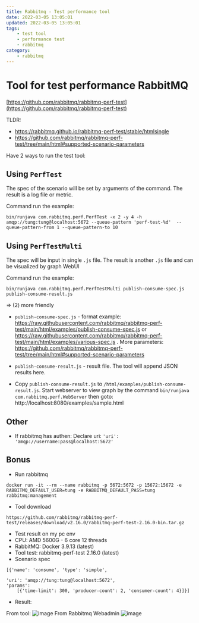 ```yaml
---
title: Rabbitmq - Test performance tool
date: 2022-03-05 13:05:01
updated: 2022-03-05 13:05:01
tags:
    - test tool
    - performance test
    - rabbitmq
category: 
    - rabbitmq
---
```



# Tool for test performance RabbitMQ

[https://github.com/rabbitmq/rabbitmq-perf-test](https://github.com/rabbitmq/rabbitmq-perf-test)


TLDR:
- https://rabbitmq.github.io/rabbitmq-perf-test/stable/htmlsingle
- https://github.com/rabbitmq/rabbitmq-perf-test/tree/main/html#supported-scenario-parameters

Have 2 ways to run the test tool:

## Using `PerfTest`

The spec of the scenario will be set by arguments of the command. The result is a log file or metric.

Command run the example: 
```
bin/runjava com.rabbitmq.perf.PerfTest -x 2 -y 4 -h amqp://tung:tung@localhost:5672 --queue-pattern 'perf-test-%d'  --queue-pattern-from 1 --queue-pattern-to 10
```

## Using `PerfTestMulti`

The spec will be input in single `.js` file. The result is another `.js` file and can be visualized by graph WebUI

Command run the example: 
```
bin/runjava com.rabbitmq.perf.PerfTestMulti publish-consume-spec.js publish-consume-result.js
```

=> (2) more friendly


- `publish-consume-spec.js` - format example: https://raw.githubusercontent.com/rabbitmq/rabbitmq-perf-test/main/html/examples/publish-consume-spec.js
or https://raw.githubusercontent.com/rabbitmq/rabbitmq-perf-test/main/html/examples/various-spec.js  . More parameters: https://github.com/rabbitmq/rabbitmq-perf-test/tree/main/html#supported-scenario-parameters

- `publish-consume-result.js` - result file. The tool will append JSON results here. 
- Copy `publish-consume-result.js` to `/html/examples/publish-consume-result.js`. Start webserver to view graph by the command `bin/runjava com.rabbitmq.perf.WebServer` then goto: http://localhost:8080/examples/sample.html


## Other
- If rabbitmq has authen: Declare uri: `'uri': 'amqp://username:pass@localhost:5672'`

## Bonus

- Run rabbitmq 

```
docker run -it --rm --name rabbitmq -p 5672:5672 -p 15672:15672 -e RABBITMQ_DEFAULT_USER=tung -e RABBITMQ_DEFAULT_PASS=tung rabbitmq:management
```

- Tool download

```
https://github.com/rabbitmq/rabbitmq-perf-test/releases/download/v2.16.0/rabbitmq-perf-test-2.16.0-bin.tar.gz
```

- Test result on my pc env
- CPU: AMD 5600G - 6 core 12 threads
- RabbitMQ: Docker 3.9.13 (latest)
- Tool test: rabbitmq-perf-test 2.16.0 (latest)
- Scenario spec

```
[{'name': 'consume', 'type': 'simple',

'uri': 'amqp://tung:tung@localhost:5672',
'params':
    [{'time-limit': 300, 'producer-count': 2, 'consumer-count': 4}]}]
```

- Result:

From tool:
![image](https://user-images.githubusercontent.com/81145350/156550087-ea493a5d-1f99-4d37-819e-81292205d39f.png)
From Rabbitmq Webadmin
![image](https://user-images.githubusercontent.com/81145350/156550210-1ff39dd3-e6f4-4f31-b487-1de52ff45733.png)

